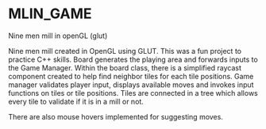 # MLIN_GAME
Nine men mill in openGL (glut)

Nine men mill created in OpenGL using GLUT. This was a fun project to practice C++ skills.
Board generates the playing area and forwards inputs to the Game Manager. Within the board class, there is a simplified raycast component created to help find neighbor tiles for each tile positions.
Game manager validates player input, displays available moves and invokes input functions on tiles or tile positions.
Tiles are connected in a tree which allows every tile to validate if it is in a mill or not.

There are also mouse hovers implemented for suggesting moves.
